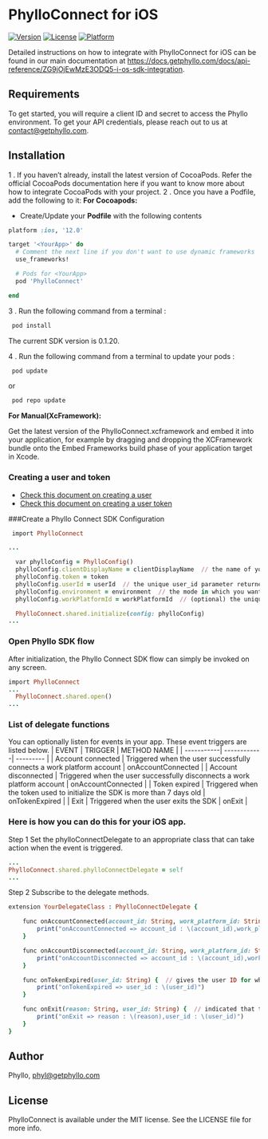 # PhylloConnect for iOS
[![Version](https://img.shields.io/cocoapods/v/PhylloConnect.svg?style=flat)](http://cocoadocs.org/docsets/PhylloConnect)
[![License](https://img.shields.io/cocoapods/l/PhylloConnect.svg?style=flat)](http://cocoadocs.org/docsets/PhylloConnect)
[![Platform](https://img.shields.io/cocoapods/p/PhylloConnect.svg?style=flat)](http://cocoadocs.org/docsets/PhylloConnect)

Detailed instructions on how to integrate with PhylloConnect for iOS can be found in our main documentation at https://docs.getphyllo.com/docs/api-reference/ZG9jOjEwMzE3ODQ5-i-os-sdk-integration.

## Requirements

To get started, you will require a client ID and secret to access the Phyllo environment. To get your API credentials, please reach out to us at contact@getphyllo.com.

## Installation

1 . If you haven’t already, install the latest version of CocoaPods. Refer the official CocoaPods documentation here if you want to know more about how to integrate CocoaPods with your project.
2 . Once you have a Podfile, add the following to it:
**For Cocoapods:**

- Create/Update your **Podfile** with the following contents

```ruby
platform :ios, '12.0'

target '<YourApp>' do
  # Comment the next line if you don't want to use dynamic frameworks
  use_frameworks!

  # Pods for <YourApp>
  pod 'PhylloConnect'

end
```

3 . Run the following command from a terminal :
```ruby
 pod install
```
The current SDK version is 0.1.20.

4 . Run the following command from a terminal to update your pods :
```ruby
 pod update
```
or
 
```ruby
 pod repo update
```

**For Manual(XcFramework):**

Get the latest version of the PhylloConnect.xcframework and embed it into your application, for example by dragging and dropping the XCFramework bundle onto the Embed Frameworks build phase of your application target in Xcode.

### Creating a user and token

- [Check this document on creating a user](https://docs.getphyllo.com/docs/api-reference/b3A6MTQwNjEzNzY-create-a-user)
- [Check this document on creating a user token](https://docs.getphyllo.com/docs/api-reference/b3A6MTQwNjEzNzc-create-an-sdk-token)


###Create a Phyllo Connect SDK Configuration

```ruby
 import PhylloConnect

...

  var phylloConfig = PhylloConfig()
  phylloConfig.clientDisplayName = clientDisplayName  // the name of your app that you want the creators to see while granting access
  phylloConfig.token = token
  phylloConfig.userId = userId  // the unique user_id parameter returned by Phyllo API when you create a user (see https://docs.getphyllo.com/docs/api-reference/reference/openapi.v1.yml/paths/~1v1~1users/post)
  phylloConfig.environment = environment  // the mode in which you want to use the SDK,  `sandbox` or `production`
  phylloConfig.workPlatformId = workPlatformId  // (optional) the unique work_platform_id of a specific work platform, if you want the creator to skip the platform selection screen and just be able to connect just with a single work platform

  PhylloConnect.shared.initialize(config: phylloConfig)
...

```
### Open Phyllo SDK flow
After initialization, the Phyllo Connect SDK flow can simply be invoked on any screen.
```ruby
import PhylloConnect
...
  PhylloConnect.shared.open()
...

```
### List of delegate functions
You can optionally listen for events in your app. These event triggers are listed below.
| EVENT | TRIGGER |  METHOD NAME |
| -----------| ------------| --------- |
| Account connected | Triggered when the user successfully connects a work platform account | onAccountConnected |
| Account disconnected | Triggered when the user successfully disconnects a work platform account | onAccountConnected |
| Token expired | Triggered when the token used to initialize the SDK is more than 7 days old | onTokenExpired |
| Exit | Triggered when the user exits the SDK | onExit |

### Here is how you can do this for your iOS app.
Step 1 Set the phylloConnectDelegate to an appropriate class that can take action when the event is triggered.
```ruby
...
PhylloConnect.shared.phylloConnectDelegate = self
...
```
Step 2 Subscribe to the delegate methods.
```ruby
extension YourDelegateClass : PhylloConnectDelegate {

    func onAccountConnected(account_id: String, work_platform_id: String, user_id: String) {  // gives the successfully connected account ID and work platform ID for the given user ID
        print("onAccountConnected => account_id : \(account_id),work_platform_id : \(work_platform_id),user_id : \(user_id)")
    }

    func onAccountDisconnected(account_id: String, work_platform_id: String, user_id: String) {  // gives the successfully disconnected account ID and work platform ID for the given user ID
        print("onAccountDisconnected => account_id : \(account_id),work_platform_id : \(work_platform_id),user_id : \(user_id)")
    }

    func onTokenExpired(user_id: String) {  // gives the user ID for which the token has expired
        print("onTokenExpired => user_id : \(user_id)")
    }

    func onExit(reason: String, user_id: String) {  // indicated that the user with given user ID has closed the SDK and gives an appropriate reason for it
        print("onExit => reason : \(reason),user_id : \(user_id)")
    }
}
```
## Author

Phyllo, phyl@getphyllo.com

## License

PhylloConnect is available under the MIT license. See the LICENSE file for more info.
